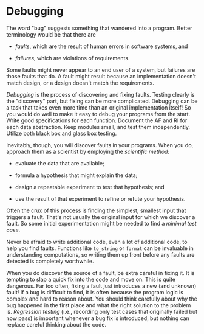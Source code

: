 # Debugging

The word "bug" suggests something that wandered into a program. Better
terminology would be that there are

* *faults*, which are the result of human errors in software systems, and

* *failures*, which are violations of requirements.

Some faults might never appear to an end user of a system, but failures are
those faults that do. A fault might result because an implementation doesn't
match design, or a design doesn't match the requirements.

*Debugging* is the process of discovering and fixing faults. Testing clearly is
the "discovery" part, but fixing can be more complicated. Debugging can be a
task that takes even more time than an original implementation itself! So you
would do well to make it easy to debug your programs from the start. Write good
specifications for each function. Document the AF and RI for each data
abstraction. Keep modules small, and test them independently. Utilize both black
box and glass box testing.

Inevitably, though, you will discover faults in your programs. When you do,
approach them as a scientist by employing the *scientific method:*

* evaluate the data that are available;

* formula a hypothesis that might explain the data;

* design a repeatable experiment to test that hypothesis; and

* use the result of that experiment to refine or refute your hypothesis.

Often the crux of this process is finding the simplest, smallest input that
triggers a fault. That's not usually the original input for which we discover a
fault. So some initial experimentation might be needed to find a *minimal test
case*.

Never be afraid to write additional code, even a lot of additional code, to help
you find faults. Functions like `to_string` or `format` can be invaluable in
understanding computations, so writing them up front before any faults are
detected is completely worthwhile.

When you do discover the source of a fault, be extra careful in fixing it. It is
tempting to slap a quick fix into the code and move on. This is quite dangerous.
Far too often, fixing a fault just introduces a new (and unknown) fault! If a
bug is difficult to find, it is often because the program logic is complex and
hard to reason about. You should think carefully about why the bug happened in
the first place and what the right solution to the problem is. *Regression
testing* (i.e., recording only test cases that originally failed but now pass)
is important whenever a bug fix is introduced, but nothing can replace careful
thinking about the code.